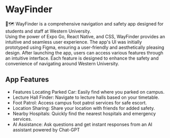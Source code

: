# WayFinder #
📍🗺️ WayFinder is a comprehensive navigation and safety app designed for students and staff at Western University.  <br />
Using the power of Expo Go, React Native, and CSS, WayFinder provides an intuitive and seamless user experience. 
The app's UI was initially prototyped using Figma, ensuring a user-friendly and aesthetically pleasing design. After launching the app,
users can access various features through an intuitive interface. Each feature is designed to enhance the safety and convenience of navigating around Western University.

## App Features ##
* Features Locating Parked Car: Easily find where you parked on campus. <br />
* Lecture Hall Finder: Navigate to lecture halls based on your timetable.<br />
* Foot Patrol: Access campus foot patrol services for safe escort.<br />
* Location Sharing: Share your location with friends for added safety. <br />
* Nearby Hospitals: Quickly find the nearest hospitals and emergency services. <br />
* AI Assistance: Ask questions and get instant responses from an AI assistant powered by Chat-GPT <br />

